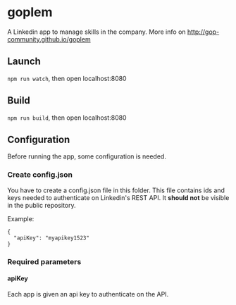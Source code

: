 # goplem
A Linkedin app to manage skills in the company. More info on http://gop-community.github.io/goplem

## Launch ##
`npm run watch`, then open localhost:8080

## Build ##
`npm run build`, then open localhost:8080

## Configuration ##
Before running the app, some configuration is needed.

### Create config.json ###
You have to create a config.json file in this folder. This file contains ids and keys needed to authenticate on
Linkedin's REST API. It **should not** be visible in the public repository.

Example:

```
{
  "apiKey": "myapikey1523"
}
```

### Required parameters ###

#### apiKey ####

Each app is given an api key to authenticate on the API.
